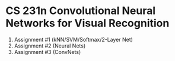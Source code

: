 # CS 231n Convolutional Neural Networks for Visual Recognition 

1. Assignment #1 (kNN/SVM/Softmax/2-Layer Net) 
2. Assignment #2 (Neural Nets) 
3. Assignment #3 (ConvNets) 
